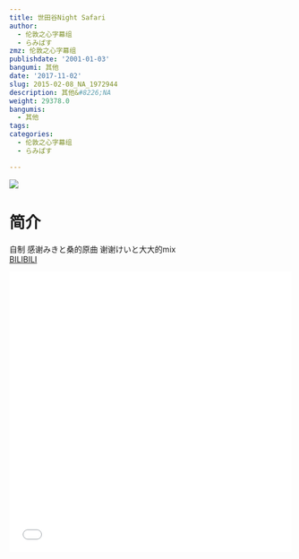 ```yaml
---
title: 世田谷Night Safari
author:
  - 伦敦之心字幕组
  - らみぱす
zmz: 伦敦之心字幕组
publishdate: '2001-01-03'
bangumi: 其他
date: '2017-11-02'
slug: 2015-02-08_NA_1972944
description: 其他&#8226;NA
weight: 29378.0
bangumis:
  - 其他
tags:
categories:
  - 伦敦之心字幕组
  - らみぱす

---
```

![](https://i.imgur.com/yh6xBZY.png)
# 简介  
自制 感谢みきと桑的原曲  谢谢けいと大大的mix  
  [BILIBILI](https://www.bilibili.com/video/av1972944/)

  <iframe src="//www.bilibili.com/html/html5player.html?cid=3049405&aid=1972944" width="100%" height="500" frameborder="0" allowfullscreen="allowfullscreen"></iframe>
